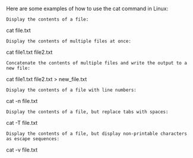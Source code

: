 Here are some examples of how to use the cat command in Linux:

    Display the contents of a file:
cat file.txt

    Display the contents of multiple files at once:
cat file1.txt file2.txt

    Concatenate the contents of multiple files and write the output to a new file:
cat file1.txt file2.txt > new_file.txt

    Display the contents of a file with line numbers:
cat -n file.txt

    Display the contents of a file, but replace tabs with spaces:
cat -T file.txt

    Display the contents of a file, but display non-printable characters as escape sequences:
cat -v file.txt
